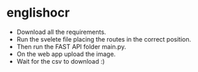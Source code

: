 # englishocr
* Download all the requirements.
* Run the svelete file placing the routes in the correct position.
* Then run the FAST API folder main.py.
* On the web app upload the image.
* Wait for the csv to download :) 
 
